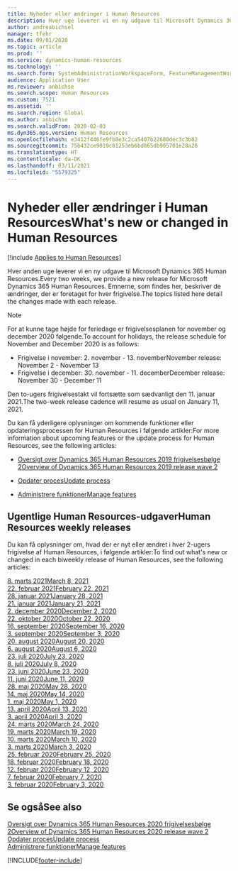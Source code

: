 ```yaml
---
title: Nyheder eller ændringer i Human Resources
description: Hver uge leverer vi en ny udgave til Microsoft Dynamics 365 Human Resources. Emnerne, som findes her, beskriver de ændringer, der er foretaget hver uge.
author: andreabichsel
manager: tfehr
ms.date: 09/01/2020
ms.topic: article
ms.prod: ''
ms.service: dynamics-human-resources
ms.technology: ''
ms.search.form: SystemAdministrationWorkspaceForm, FeatureManagementWorkspace
audience: Application User
ms.reviewer: anbichse
ms.search.scope: Human Resources
ms.custom: 7521
ms.assetid: ''
ms.search.region: Global
ms.author: anbichse
ms.search.validFrom: 2020-02-03
ms.dyn365.ops.version: Human Resources
ms.openlocfilehash: e3412f446fe9fb8e3c2ca5407b22680dec3c3b82
ms.sourcegitcommit: 75b432ce9019c81253eb6bd865db905701e28a26
ms.translationtype: HT
ms.contentlocale: da-DK
ms.lasthandoff: 03/11/2021
ms.locfileid: "5579325"
---
```

# <a name="whats-new-or-changed-in-human-resources"></a><span data-ttu-id="b5632-104">Nyheder eller ændringer i Human Resources</span><span class="sxs-lookup"><span data-stu-id="b5632-104">What's new or changed in Human Resources</span></span>

[!include [Applies to Human Resources](../includes/applies-to-hr.md)]

<span data-ttu-id="b5632-105">Hver anden uge leverer vi en ny udgave til Microsoft Dynamics 365 Human Resources.</span><span class="sxs-lookup"><span data-stu-id="b5632-105">Every two weeks, we provide a new release for Microsoft Dynamics 365 Human Resources.</span></span> <span data-ttu-id="b5632-106">Emnerne, som findes her, beskriver de ændringer, der er foretaget for hver frigivelse.</span><span class="sxs-lookup"><span data-stu-id="b5632-106">The topics listed here detail the changes made with each release.</span></span>

>[!NOTE]
><span data-ttu-id="b5632-107">For at kunne tage højde for feriedage er frigivelsesplanen for november og december 2020 følgende.</span><span class="sxs-lookup"><span data-stu-id="b5632-107">To account for holidays, the release schedule for November and December 2020 is as follows:</span></span>
>
>- <span data-ttu-id="b5632-108">Frigivelse i november: 2. november - 13. november</span><span class="sxs-lookup"><span data-stu-id="b5632-108">November release: November 2 - November 13</span></span>
>- <span data-ttu-id="b5632-109">Frigivelse i december: 30. november - 11. december</span><span class="sxs-lookup"><span data-stu-id="b5632-109">December release: November 30 - December 11</span></span>
> 
><span data-ttu-id="b5632-110">Den to-ugers frigivelsestakt vil fortsætte som sædvanligt den 11. januar 2021.</span><span class="sxs-lookup"><span data-stu-id="b5632-110">The two-week release cadence will resume as usual on January 11, 2021.</span></span>

<span data-ttu-id="b5632-111">Du kan få yderligere oplysninger om kommende funktioner eller opdateringsprocessen for Human Resources i følgende artikler:</span><span class="sxs-lookup"><span data-stu-id="b5632-111">For more information about upcoming features or the update process for Human Resources, see the following articles:</span></span> 

- [<span data-ttu-id="b5632-112">Oversigt over Dynamics 365 Human Resources 2019 frigivelsesbølge 2</span><span class="sxs-lookup"><span data-stu-id="b5632-112">Overview of Dynamics 365 Human Resources 2019 release wave 2</span></span>](https://docs.microsoft.com/dynamics365-release-plan/2019wave2/dynamics365-human-resources/)

- [<span data-ttu-id="b5632-113">Opdater proces</span><span class="sxs-lookup"><span data-stu-id="b5632-113">Update process</span></span>](hr-admin-setup-update-process.md)

- [<span data-ttu-id="b5632-114">Administrere funktioner</span><span class="sxs-lookup"><span data-stu-id="b5632-114">Manage features</span></span>](hr-admin-manage-features.md)

## <a name="human-resources-weekly-releases"></a><span data-ttu-id="b5632-115">Ugentlige Human Resources-udgaver</span><span class="sxs-lookup"><span data-stu-id="b5632-115">Human Resources weekly releases</span></span>

<span data-ttu-id="b5632-116">Du kan få oplysninger om, hvad der er nyt eller ændret i hver 2-ugers frigivelse af Human Resources, i følgende artikler:</span><span class="sxs-lookup"><span data-stu-id="b5632-116">To find out what's new or changed in each biweekly release of Human Resources, see the following articles:</span></span>

[<span data-ttu-id="b5632-117">8. marts 2021</span><span class="sxs-lookup"><span data-stu-id="b5632-117">March 8, 2021</span></span>](hr-whats-new-2021-03-08.md)</br>
[<span data-ttu-id="b5632-118">22. februar 2021</span><span class="sxs-lookup"><span data-stu-id="b5632-118">February 22, 2021</span></span>](hr-whats-new-2021-02-22.md)</br>
[<span data-ttu-id="b5632-119">28. januar 2021</span><span class="sxs-lookup"><span data-stu-id="b5632-119">January 28, 2021</span></span>](hr-whats-new-2021-01-28.md)</br>
[<span data-ttu-id="b5632-120">21. januar 2021</span><span class="sxs-lookup"><span data-stu-id="b5632-120">January 21, 2021</span></span>](hr-whats-new-2021-01-21.md)</br>
[<span data-ttu-id="b5632-121">2. december 2020</span><span class="sxs-lookup"><span data-stu-id="b5632-121">December 2, 2020</span></span>](hr-whats-new-2020-12-02.md)</br>
[<span data-ttu-id="b5632-122">22. oktober 2020</span><span class="sxs-lookup"><span data-stu-id="b5632-122">October 22, 2020</span></span>](hr-whats-new-2020-10-22.md)</br>
[<span data-ttu-id="b5632-123">16. september 2020</span><span class="sxs-lookup"><span data-stu-id="b5632-123">September 16, 2020</span></span>](hr-whats-new-2020-09-16.md)</br>
[<span data-ttu-id="b5632-124">3. september 2020</span><span class="sxs-lookup"><span data-stu-id="b5632-124">September 3, 2020</span></span>](hr-whats-new-2020-09-03.md)</br>
[<span data-ttu-id="b5632-125">20. august 2020</span><span class="sxs-lookup"><span data-stu-id="b5632-125">August 20, 2020</span></span>](hr-whats-new-2020-08-20.md)</br>
[<span data-ttu-id="b5632-126">6. august 2020</span><span class="sxs-lookup"><span data-stu-id="b5632-126">August 6, 2020</span></span>](hr-whats-new-2020-08-06.md)</br>
[<span data-ttu-id="b5632-127">23. juli 2020</span><span class="sxs-lookup"><span data-stu-id="b5632-127">July 23, 2020</span></span>](hr-whats-new-2020-07-23.md)</br>
[<span data-ttu-id="b5632-128">8. juli 2020</span><span class="sxs-lookup"><span data-stu-id="b5632-128">July 8, 2020</span></span>](hr-whats-new-2020-07-08.md)</br>
[<span data-ttu-id="b5632-129">23. juni 2020</span><span class="sxs-lookup"><span data-stu-id="b5632-129">June 23, 2020</span></span>](hr-whats-new-2020-06-23.md)</br>
[<span data-ttu-id="b5632-130">11. juni 2020</span><span class="sxs-lookup"><span data-stu-id="b5632-130">June 11, 2020</span></span>](hr-whats-new-2020-06-11.md)</br>
[<span data-ttu-id="b5632-131">28. maj 2020</span><span class="sxs-lookup"><span data-stu-id="b5632-131">May 28, 2020</span></span>](hr-whats-new-2020-05-28.md)</br>
[<span data-ttu-id="b5632-132">14. maj 2020</span><span class="sxs-lookup"><span data-stu-id="b5632-132">May 14, 2020</span></span>](hr-whats-new-2020-05-14.md)</br>
[<span data-ttu-id="b5632-133">1. maj 2020</span><span class="sxs-lookup"><span data-stu-id="b5632-133">May 1, 2020</span></span>](hr-whats-new-2020-05-01.md)</br>
[<span data-ttu-id="b5632-134">13. april 2020</span><span class="sxs-lookup"><span data-stu-id="b5632-134">April 13, 2020</span></span>](hr-whats-new-2020-04-13.md)</br>
[<span data-ttu-id="b5632-135">3. april 2020</span><span class="sxs-lookup"><span data-stu-id="b5632-135">April 3, 2020</span></span>](hr-whats-new-2020-04-03.md)</br>
[<span data-ttu-id="b5632-136">24. marts 2020</span><span class="sxs-lookup"><span data-stu-id="b5632-136">March 24, 2020</span></span>](hr-whats-new-2020-03-24.md)</br>
[<span data-ttu-id="b5632-137">19. marts 2020</span><span class="sxs-lookup"><span data-stu-id="b5632-137">March 19, 2020</span></span>](hr-whats-new-2020-03-19.md)</br>
[<span data-ttu-id="b5632-138">10. marts 2020</span><span class="sxs-lookup"><span data-stu-id="b5632-138">March 10, 2020</span></span>](hr-whats-new-2020-03-10.md)</br>
[<span data-ttu-id="b5632-139">3. marts 2020</span><span class="sxs-lookup"><span data-stu-id="b5632-139">March 3, 2020</span></span>](hr-whats-new-2020-03-03.md)</br>
[<span data-ttu-id="b5632-140">25. februar 2020</span><span class="sxs-lookup"><span data-stu-id="b5632-140">February 25, 2020</span></span>](hr-whats-new-2020-02-25.md)</br>
[<span data-ttu-id="b5632-141">18. februar 2020</span><span class="sxs-lookup"><span data-stu-id="b5632-141">February 18, 2020</span></span>](hr-whats-new-2020-02-18.md)</br>
[<span data-ttu-id="b5632-142">12. februar 2020</span><span class="sxs-lookup"><span data-stu-id="b5632-142">February 12, 2020</span></span>](hr-whats-new-2020-02-12.md)</br>
[<span data-ttu-id="b5632-143">7. februar 2020</span><span class="sxs-lookup"><span data-stu-id="b5632-143">February 7, 2020</span></span>](hr-whats-new-2020-02-07.md)</br>
[<span data-ttu-id="b5632-144">3. februar 2020</span><span class="sxs-lookup"><span data-stu-id="b5632-144">February 3, 2020</span></span>](hr-whats-new-2020-02-03.md)

## <a name="see-also"></a><span data-ttu-id="b5632-145">Se også</span><span class="sxs-lookup"><span data-stu-id="b5632-145">See also</span></span>

[<span data-ttu-id="b5632-146">Oversigt over Dynamics 365 Human Resources 2020 frigivelsesbølge 2</span><span class="sxs-lookup"><span data-stu-id="b5632-146">Overview of Dynamics 365 Human Resources 2020 release wave 2</span></span>](https://docs.microsoft.com/dynamics365-release-plan/2020wave2/human-resources/dynamics365-human-resources/)</br>
[<span data-ttu-id="b5632-147">Opdater proces</span><span class="sxs-lookup"><span data-stu-id="b5632-147">Update process</span></span>](hr-admin-setup-update-process.md)</br>
[<span data-ttu-id="b5632-148">Administrere funktioner</span><span class="sxs-lookup"><span data-stu-id="b5632-148">Manage features</span></span>](hr-admin-manage-features.md)


[!INCLUDE[footer-include](../includes/footer-banner.md)]
